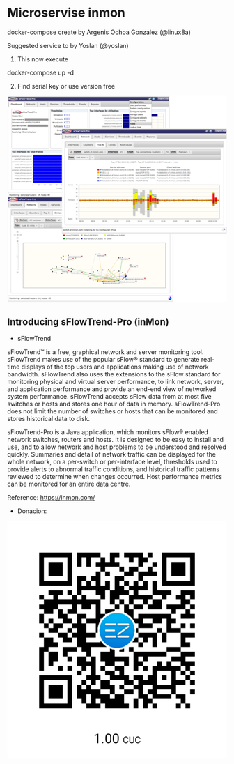 # Microservise inmon 

docker-compose create by Argenis Ochoa Gonzalez (@linux8a)

Suggested service to  by Yoslan (@yoslan)

1. This now execute

docker-compose up -d


2. Find serial key or use version free

![](./inmon.png)

## Introducing sFlowTrend-Pro (inMon)

* sFlowTrend

sFlowTrend™ is a free, graphical network and server monitoring tool. sFlowTrend makes use of the popular sFlow® standard to generate real-time displays of the top users and applications making use of network bandwidth. sFlowTrend also uses the extensions to the sFlow standard for monitoring physical and virtual server performance, to link network, server, and application performance and provide an end-end view of networked system performance. sFlowTrend accepts sFlow data from at most five switches or hosts and stores one hour of data in memory. sFlowTrend-Pro does not limit the number of switches or hosts that can be monitored and stores historical data to disk. 

sFlowTrend-Pro is a Java application, which monitors sFlow® enabled network switches, routers and hosts. It is designed to be easy to install and use, and to allow network and host problems to be understood and resolved quickly. Summaries and detail of network traffic can be displayed for the whole network, on a per-switch or per-interface level, thresholds used to provide alerts to abnormal traffic conditions, and historical traffic patterns reviewed to determine when changes occurred. Host performance metrics can be monitored for an entire data centre.

Reference: https://inmon.com/



* Donacion:

![Donacion](../.donacion.png)